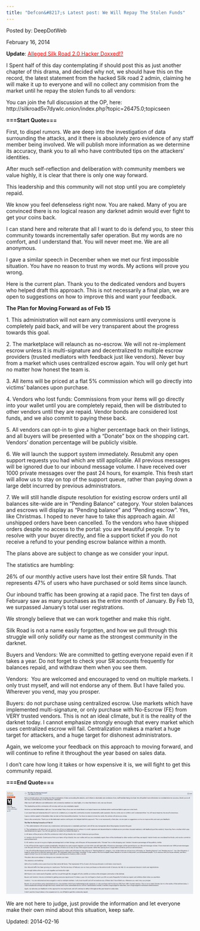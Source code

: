 ```yaml
---
title: "Defcon&#8217;s Latest post: We Will Repay The Stolen Funds"
---
```


Posted by: DeepDotWeb

<span>February 16, 2014</span>

<p><strong>Update</strong>: <span style="color: #ff0000;"><a title="Permalink to Alleged Silk Road 2.0 Hacker Doxxed!?" href="2014/02/18/alleged-silk-road-2-0-hacker-doxxed/" rel="bookmark"><span style="color: #ff0000;">Alleged Silk Road 2.0 Hacker Doxxed!?</span></a></span></p>
<p>I Spent half of this day contemplating if should post this as just another chapter of this drama, and decided why not, we should have this on the record, the latest statement from the hacked Silk road 2 admin, claiming he will make it up to everyone and will no collect any commision from the market until he repay the stolen funds to all vendors:</p>
<p>You can join the full discussion at the OP, here: http://silkroad5v7dywlc.onion/index.php?topic=26475.0;topicseen</p>
<p><strong>===Start Quote===</strong></p>
<p>First, to dispel rumors. We are deep into the investigation of data surrounding the attacks, and it there is absolutely zero evidence of any staff member being involved. We will publish more information as we determine its accuracy, thank you to all who have contributed tips on the attackers&#8217; identities.</p>
<p>After much self-reflection and deliberation with community members we value highly, it is clear that there is only one way forward.</p>
<p>This leadership and this community will not stop until you are completely repaid.</p>
<p>We know you feel defenseless right now. You are naked. Many of you are convinced there is no logical reason any darknet admin would ever fight to get your coins back.</p>
<p>I can stand here and reiterate that all I want to do is defend you, to steer this community towards incrementally safer operation. But my words are no comfort, and I understand that. You will never meet me. We are all anonymous.</p>
<p>I gave a similar speech in December when we met our first impossible situation. You have no reason to trust my words. My actions will prove you wrong.</p>
<p>Here is the current plan. Thank you to the dedicated vendors and buyers who helped draft this approach. This is not necessarily a final plan, we are open to suggestions on how to improve this and want your feedback.</p>
<p><strong>The Plan for Moving Forward as of Feb 15</strong></p>
<p>1. This administration will not earn any commissions until everyone is completely paid back, and will be very transparent about the progress towards this goal.</p>
<p>2. The marketplace will relaunch as no-escrow. We will not re-implement escrow unless it is multi-signature and decentralized to multiple escrow providers (trusted mediators with feedback just like vendors). Never buy from a market which uses centralized escrow again. You will only get hurt no matter how honest the team is.</p>
<p>3. All items will be priced at a flat 5% commission which will go directly into victims&#8217; balances upon purchase.</p>
<p>4. Vendors who lost funds: Commissions from your items will go directly into your wallet until you are completely repaid, then will be distributed to other vendors until they are repaid. Vendor bonds are considered lost funds, and we also commit to paying these back.</p>
<p>5. All vendors can opt-in to give a higher percentage back on their listings, and all buyers will be presented with a &#8220;Donate&#8221; box on the shopping cart. Vendors&#8217; donation percentage will be publicly visible.</p>
<p>6. We will launch the support system immediately. Resubmit any open support requests you had which are still applicable. All previous messages will be ignored due to our inbound message volume. I have received over 1000 private messages over the past 24 hours, for example. This fresh start will allow us to stay on top of the support queue, rather than paying down a large debt incurred by previous administrators.</p>
<p>7. We will still handle dispute resolution for existing escrow orders until all balances site-wide are in &#8220;Pending Balance&#8221; category. Your stolen balances and escrows will display as &#8220;Pending balance&#8221; and &#8220;Pending escrow&#8221;. Yes, like Christmas. I hoped to never have to take this approach again. All unshipped orders have been cancelled. To the vendors who have shipped orders despite no access to the portal: you are beautiful people. Try to resolve with your buyer directly, and file a support ticket if you do not receive a refund to your pending escrow balance within a month.</p>
<p>The plans above are subject to change as we consider your input.</p>
<p>The statistics are humbling:</p>
<p>26% of our monthly active users have lost their entire SR funds. That represents 47% of users who have purchased or sold items since launch.</p>
<p>Our inbound traffic has been growing at a rapid pace. The first ten days of February saw as many purchases as the entire month of January. By Feb 13, we surpassed January&#8217;s total user registrations.</p>
<p>We strongly believe that we can work together and make this right.</p>
<p>Silk Road is not a name easily forgotten, and how we pull through this struggle will only solidify our name as the strongest community in the darknet.</p>
<p>Buyers and Vendors: We are committed to getting everyone repaid even if it takes a year. Do not forget to check your SR accounts frequently for balances repaid, and withdraw them when you see them.</p>
<p>Vendors:  You are welcomed and encouraged to vend on multiple markets. I only trust myself, and will not endorse any of them. But I have failed you. Wherever you vend, may you prosper.</p>
<p>Buyers: do not purchase using centralized escrow. Use markets which have implemented multi-signature, or only purchase with No-Escrow (FE) from VERY trusted vendors. This is not an ideal climate, but it is the reality of the darknet today. I cannot emphasize strongly enough that every market which uses centralized escrow will fail. Centralization makes a market a huge target for attackers, and a huge target for dishonest administrators.</p>
<p>Again, we welcome your feedback on this approach to moving forward, and will continue to refine it throughout the year based on sales data.</p>
<p>I don&#8217;t care how long it takes or how expensive it is, we will fight to get this community repaid.</p>
<p><strong>===End Quote===</strong></p>
<img src="/imgs/2014/02/defcon4.png" />

<p>We are not here to judge, just provide the information and let everyone make their own mind about this situation, keep safe.</p>
</div>

Updated: 2014-02-16
    
